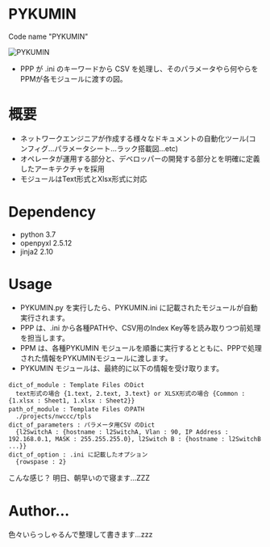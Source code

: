 # PYKUMIN
Code name "PYKUMIN"

![PYKUMIN](https://user-images.githubusercontent.com/26395852/50912490-a399b700-1475-11e9-8571-82dfbaa2f6e9.png)

- PPP が .ini のキーワードから CSV を処理し、そのパラメータやら何やらをPPMが各モジュールに渡すの図。

# 概要
- ネットワークエンジニアが作成する様々なドキュメントの自動化ツール(コンフィグ…パラメータシート…ラック搭載図…etc)
- オペレータが運用する部分と、デベロッパーの開発する部分とを明確に定義したアーキテクチャを採用
- モジュールはText形式とXlsx形式に対応

# Dependency
- python 3.7
- openpyxl  2.5.12
- jinja2 2.10

# Usage
- PYKUMIN.py を実行したら、PYKUMIN.ini に記載されたモジュールが自動実行されます。
- PPP は、.ini から各種PATHや、CSV用のIndex Key等を読み取りつつ前処理を担当します。
- PPM は、各種PYKUMIN モジュールを順番に実行するとともに、PPPで処理された情報をPYKUMINモジュールに渡します。
- PYKUMIN モジュールは、最終的に以下の情報を受け取ります。

```
dict_of_module : Template Files のDict
  text形式の場合 {1.text, 2.text, 3.text} or XLSX形式の場合 {Common : {1.xlsx : Sheet1, 1.xlsx : Sheet2}} 
path_of_module : Template Files のPATH
  ./projects/nwccc/tpls
dict_of_parameters : パラメータ用CSV のDict
  {l2SwitchA : {hostname : l2SwitchA, Vlan : 90, IP Address : 192.168.0.1, MASK : 255.255.255.0}, l2Switch B : {hostname : l2SwitchB ...}}
dict_of_option : .ini に記載したオプション
  {rowspase : 2}
```

こんな感じ？
明日、朝早いので寝ます…ZZZ

# Author...
色々いらっしゃるんで整理して書きます...zzz
